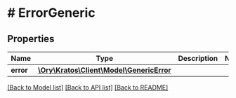# # ErrorGeneric

## Properties

Name | Type | Description | Notes
------------ | ------------- | ------------- | -------------
**error** | [**\Ory\Kratos\Client\Model\GenericError**](GenericError.md) |  |

[[Back to Model list]](../../README.md#models) [[Back to API list]](../../README.md#endpoints) [[Back to README]](../../README.md)
